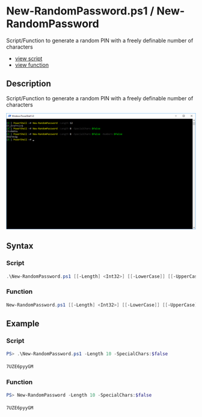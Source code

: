 # New-RandomPassword.ps1 / New-RandomPassword

Script/Function to generate a random PIN with a freely definable number of characters

* [view script](https://github.com/BornToBeRoot/PowerShell/blob/master/Scripts/Get-InstalledSoftware.ps1)
* [view function](https://github.com/BornToBeRoot/PowerShell/blob/master/Module/LazyAdmin/New-RandomPassword.ps1)

## Description

Script/Function to generate a random PIN with a freely definable number of characters

![Screenshot](New-RandomPassword.png?raw=true)

## Syntax 

### Script

```powershell
.\New-RandomPassword.ps1 [[-Length] <Int32>] [[-LowerCase]] [[-UpperCase]] [[-Numbers]] [[-SpecialChars]] [[-CopyToClipboard]] [<CommonParameters>]
```

### Function

```powershell
New-RandomPassword.ps1 [[-Length] <Int32>] [[-LowerCase]] [[-UpperCase]] [[-Numbers]] [[-SpecialChars]] [[-CopyToClipboard]] [<CommonParameters>]
```

## Example

### Script 

```powershell
PS> .\New-RandomPassword.ps1 -Length 10 -SpecialChars:$false

7UZE6pyyGM
```

### Function

```powershell
PS> New-RandomPassword -Length 10 -SpecialChars:$false

7UZE6pyyGM
```
